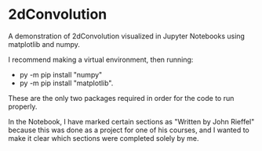 # 2dConvolution
A demonstration of 2dConvolution visualized in Jupyter Notebooks using matplotlib and numpy.

I recommend making a virtual environment, then running:
- py -m pip install "numpy"
- py -m pip install "matplotlib".

These are the only two packages required in order for the code to run properly.

In the Notebook, I have marked certain sections as "Written by John Rieffel" because this was done as a project for one of his courses, and I wanted to make it clear which sections were completed solely by me.